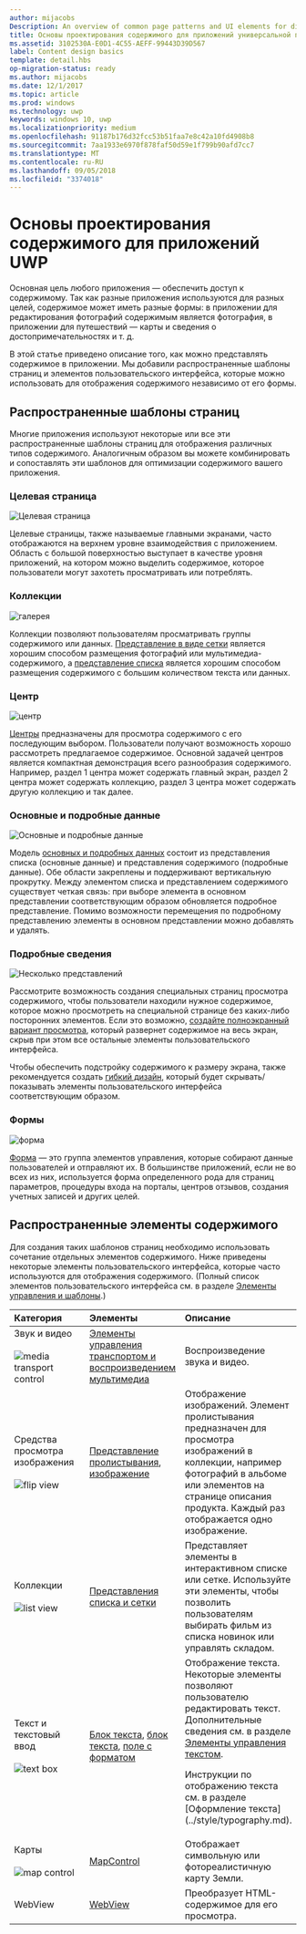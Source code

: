 ```yaml
---
author: mijacobs
Description: An overview of common page patterns and UI elements for displaying content in your UWP app.
title: Основы проектирования содержимого для приложений универсальной платформы Windows (UWP)
ms.assetid: 3102530A-E0D1-4C55-AEFF-99443D39D567
label: Content design basics
template: detail.hbs
op-migration-status: ready
ms.author: mijacobs
ms.date: 12/1/2017
ms.topic: article
ms.prod: windows
ms.technology: uwp
keywords: windows 10, uwp
ms.localizationpriority: medium
ms.openlocfilehash: 91187b176d32fcc53b51faa7e8c42a10fd4908b8
ms.sourcegitcommit: 7aa1933e6970f878faf50d59e1f799b90afd7cc7
ms.translationtype: MT
ms.contentlocale: ru-RU
ms.lasthandoff: 09/05/2018
ms.locfileid: "3374018"
---
```

# <a name="content-design-basics-for-uwp-apps"></a>Основы проектирования содержимого для приложений UWP

Основная цель любого приложения — обеспечить доступ к содержимому. Так как разные приложения используются для разных целей, содержимое может иметь разные формы: в приложении для редактирования фотографий содержимым является фотография, в приложении для путешествий — карты и сведения о достопримечательностях и т. д. 

В этой статье приведено описание того, как можно представлять содержимое в приложении. Мы добавили распространенные шаблоны страниц и элементов пользовательского интерфейса, которые можно использовать для отображения содержимого независимо от его формы.

## <a name="common-page-patterns"></a>Распространенные шаблоны страниц

Многие приложения используют некоторые или все эти распространенные шаблоны страниц для отображения различных типов содержимого. Аналогичным образом вы можете комбинировать и сопоставлять эти шаблонов для оптимизации содержимого вашего приложения.

### <a name="landing"></a>Целевая страница

![Целевая страница](images/content-basics/hero-screen.png)

Целевые страницы, также называемые главными экранами, часто отображаются на верхнем уровне взаимодействия с приложением. Область с большой поверхностью выступает в качестве уровня приложений, на котором можно выделить содержимое, которое пользователи могут захотеть просматривать или потреблять.

### <a name="collections"></a>Коллекции

![галерея](images/content-basics/gridview.png)

Коллекции позволяют пользователям просматривать группы содержимого или данных. [Представление в виде сетки](../controls-and-patterns/item-templates-gridview.md) является хорошим способом размещения фотографий или мультимедиа-содержимого, а [представление списка](../controls-and-patterns/item-templates-listview.md) является хорошим способом размещения содержимого с большим количеством текста или данных.

### <a name="hub"></a>Центр

![центр](images/content-basics/hub.png)

[Центры](../controls-and-patterns/hub.md) предназначены для просмотра содержимого с его последующим выбором. Пользователи получают возможность хорошо рассмотреть предлагаемое содержимое. Основной задачей центров является компактная демонстрация всего разнообразия содержимого. Например, раздел 1 центра может содержать главный экран, раздел 2 центра может содержать коллекцию, раздел 3 центра может содержать другую коллекцию и так далее.

### <a name="masterdetail"></a>Основные и подробные данные

![Основные и подробные данные](images/content-basics/master-detail.png)

Модель [основных и подробных данных](../controls-and-patterns/master-details.md) состоит из представления списка (основные данные) и представления содержимого (подробные данные). Обе области закреплены и поддерживают вертикальную прокрутку. Между элементом списка и представлением содержимого существует четкая связь: при выборе элемента в основном представлении соответствующим образом обновляется подробное представление. Помимо возможности перемещения по подробному представлению элементы в основном представлении можно добавлять и удалять.

### <a name="details"></a>Подробные сведения

![Несколько представлений](images/multi-view.png)

Рассмотрите возможность создания специальных страниц просмотра содержимого, чтобы пользователи находили нужное содержимое, которое можно просмотреть на специальной странице без каких-либо посторонних элементов. Если это возможно, [создайте полноэкранный вариант просмотра](../layout/show-multiple-views.md), который развернет содержимое на весь экран, скрыв при этом все остальные элементы пользовательского интерфейса. 

Чтобы обеспечить подстройку содержимого к размеру экрана, также рекомендуется создать [гибкий дизайн](design-and-ui-intro.md), который будет скрывать/показывать элементы пользовательского интерфейса соответствующим образом.

### <a name="forms"></a>Формы
![форма](images/content-basics/forms.png)

[Форма](../controls-and-patterns/forms.md) — это группа элементов управления, которые собирают данные пользователей и отправляют их. В большинстве приложений, если не во всех из них, используется форма определенного рода для страниц параметров, процедуры входа на порталы, центров отзывов, создания учетных записей и других целей. 

## <a name="common-content-elements"></a>Распространенные элементы содержимого

Для создания таких шаблонов страниц необходимо использовать сочетание отдельных элементов содержимого. Ниже приведены некоторые элементы пользовательского интерфейса, которые часто используются для отображения содержимого. (Полный список элементов пользовательского интерфейса см. в разделе [Элементы управления и шаблоны](../controls-and-patterns/index.md).)

<div class="mx-responsive-img">
<table>
<colgroup>
<col width="33%" />
<col width="33%" />
<col width="33%" />
</colgroup>
<thead>
<tr class="header">
<th align="left">Категория</th>
<th align="left">Элементы</th>
<th align="left">Описание</th>
</tr>
</thead>
<tbody>
<tr class="odd">
<td align="left">Звук и видео<br/><br/>
    <img src="images/content-basics/media-transport.png" alt="media transport control" /></td>
<td align="left"><a href="../controls-and-patterns/media-playback.md">Элементы управления транспортом и воспроизведением мультимедиа</a></td>
<td align="left">Воспроизведение звука и видео.</td>
</tr>
<tr class="even">
<td align="left">Средства просмотра изображения<br/><br/>
    <img src="images/content-basics/flipview.jpg" alt="flip view" /></td>
<td align="left"><a href="../controls-and-patterns/flipview.md">Представление пролистывания</a>, <a href="../controls-and-patterns/images-imagebrushes.md">изображение</a></td>
<td align="left">Отображение изображений. Элемент пролистывания предназначен для просмотра изображений в коллекции, например фотографий в альбоме или элементов на странице описания продукта. Каждый раз отображается одно изображение.</td>
</tr>
<tr class="odd">
<td align="left">Коллекции <br/><br/>
    <img src="images/content-basics/listview.png" alt="list view" /></td>
<td align="left"><a href="../controls-and-patterns/lists.md">Представления списка и сетки</a></td>
<td align="left">Представляет элементы в интерактивном списке или сетке. Используйте эти элементы, чтобы позволить пользователям выбирать фильм из списка новинок или управлять складом.</td>
</tr>
<tr class="even">
<td align="left">Текст и текстовый ввод <br/><br/>
    <img src="images/content-basics/textbox.png" alt="text box" /></td>
<td align="left"><p><a href="../controls-and-patterns/text-block.md">Блок текста</a>, <a href="../controls-and-patterns/text-box.md">блок текста</a>, <a href="../controls-and-patterns/rich-edit-box.md">поле с форматом</a></p>
</td>
<td align="left">Отображение текста. Некоторые элементы позволяют пользователю редактировать текст. Дополнительные сведения см. в разделе <a href="../controls-and-patterns/text-controls.md">Элементы управления текстом</a>.
<p>Инструкции по отображению текста см. в разделе [Оформление текста](../style/typography.md).</p>
</td>
</tr>
<tr class="odd">
<td align="left">Карты<br/><br/>
    <img src="images/content-basics/mapcontrol.png" alt="map control" /></td>
<td align="left"><a href="../../maps-and-location/display-maps.md">MapControl</a></td>
<td align="left">Отображает символьную или фотореалистичную карту Земли.</td>
</tr>
<tr class="even">
<td align="left">WebView</td>
<td align="left"><a href="../controls-and-patterns/web-view.md">WebView</a></td>
<td align="left">Преобразует HTML-содержимое для его просмотра.</td>
</tr>
</tbody>
</table>
</div>
